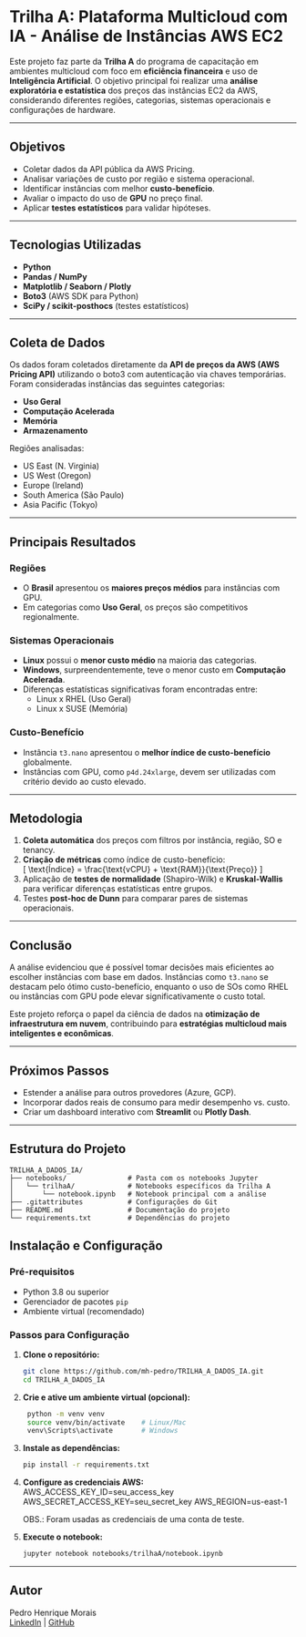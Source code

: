 # Trilha A: Plataforma Multicloud com IA - Análise de Instâncias AWS EC2

Este projeto faz parte da **Trilha A** do programa de capacitação em ambientes multicloud com foco em **eficiência financeira** e uso de **Inteligência Artificial**. O objetivo principal foi realizar uma **análise exploratória e estatística** dos preços das instâncias EC2 da AWS, considerando diferentes regiões, categorias, sistemas operacionais e configurações de hardware.

---

## Objetivos

- Coletar dados da API pública da AWS Pricing.
- Analisar variações de custo por região e sistema operacional.
- Identificar instâncias com melhor **custo-benefício**.
- Avaliar o impacto do uso de **GPU** no preço final.
- Aplicar **testes estatísticos** para validar hipóteses.

---

## Tecnologias Utilizadas

- **Python**
- **Pandas / NumPy**
- **Matplotlib / Seaborn / Plotly**
- **Boto3** (AWS SDK para Python)
- **SciPy / scikit-posthocs** (testes estatísticos)

---

## Coleta de Dados

Os dados foram coletados diretamente da **API de preços da AWS (AWS Pricing API)** utilizando o boto3 com autenticação via chaves temporárias. Foram consideradas instâncias das seguintes categorias:

- **Uso Geral**
- **Computação Acelerada**
- **Memória**
- **Armazenamento**

Regiões analisadas:

- US East (N. Virginia)
- US West (Oregon)
- Europe (Ireland)
- South America (São Paulo)
- Asia Pacific (Tokyo)

---

## Principais Resultados

### Regiões
- O **Brasil** apresentou os **maiores preços médios** para instâncias com GPU.
- Em categorias como **Uso Geral**, os preços são competitivos regionalmente.

### Sistemas Operacionais
- **Linux** possui o **menor custo médio** na maioria das categorias.
- **Windows**, surpreendentemente, teve o menor custo em **Computação Acelerada**.
- Diferenças estatísticas significativas foram encontradas entre:
  - Linux x RHEL (Uso Geral)
  - Linux x SUSE (Memória)

### Custo-Benefício
- Instância `t3.nano` apresentou o **melhor índice de custo-benefício** globalmente.
- Instâncias com GPU, como `p4d.24xlarge`, devem ser utilizadas com critério devido ao custo elevado.

---

## Metodologia

1. **Coleta automática** dos preços com filtros por instância, região, SO e tenancy.
2. **Criação de métricas** como índice de custo-benefício:  
   \[
   \text{Índice} = \frac{\text{vCPU} + \text{RAM}}{\text{Preço}}
   \]
3. Aplicação de **testes de normalidade** (Shapiro-Wilk) e **Kruskal-Wallis** para verificar diferenças estatísticas entre grupos.
4. Testes **post-hoc de Dunn** para comparar pares de sistemas operacionais.

---

## Conclusão

A análise evidenciou que é possível tomar decisões mais eficientes ao escolher instâncias com base em dados. Instâncias como `t3.nano` se destacam pelo ótimo custo-benefício, enquanto o uso de SOs como RHEL ou instâncias com GPU pode elevar significativamente o custo total.

Este projeto reforça o papel da ciência de dados na **otimização de infraestrutura em nuvem**, contribuindo para **estratégias multicloud mais inteligentes e econômicas**.

---

## Próximos Passos

- Estender a análise para outros provedores (Azure, GCP).
- Incorporar dados reais de consumo para medir desempenho vs. custo.
- Criar um dashboard interativo com **Streamlit** ou **Plotly Dash**.

---

## Estrutura do Projeto
```
TRILHA_A_DADOS_IA/
├── notebooks/               # Pasta com os notebooks Jupyter
│   └── trilhaA/             # Notebooks específicos da Trilha A
│       └── notebook.ipynb   # Notebook principal com a análise
├── .gitattributes           # Configurações do Git
├── README.md                # Documentação do projeto
└── requirements.txt         # Dependências do projeto
```

## Instalação e Configuração

### Pré-requisitos
- Python 3.8 ou superior
- Gerenciador de pacotes `pip`
- Ambiente virtual (recomendado)

### Passos para Configuração

1. **Clone o repositório:**
   ```bash
   git clone https://github.com/mh-pedro/TRILHA_A_DADOS_IA.git
   cd TRILHA_A_DADOS_IA

2. **Crie e ative um ambiente virtual (opcional):**

   ```bash
    python -m venv venv
    source venv/bin/activate    # Linux/Mac
    venv\Scripts\activate       # Windows
   ```
3. **Instale as dependências:**
   ```bash
   pip install -r requirements.txt
   ```
4. **Configure as credenciais AWS:**
    AWS_ACCESS_KEY_ID=seu_access_key
    AWS_SECRET_ACCESS_KEY=seu_secret_key
    AWS_REGION=us-east-1

    OBS.: Foram usadas as credenciais de uma conta de teste.

5. **Execute o notebook:**
   ```bash
   jupyter notebook notebooks/trilhaA/notebook.ipynb
   ```

---
## Autor

Pedro Henrique Morais  
[LinkedIn](https://www.linkedin.com/in/mhpedro/) | [GitHub](https://github.com/mh-pedro)  
